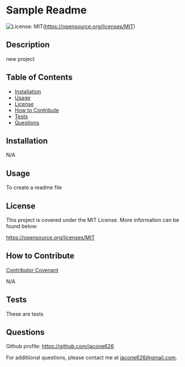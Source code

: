 # Sample Readme
![License: MIT](https://img.shields.io/badge/License-MIT-yellow.svg)(https://opensource.org/licenses/MIT)

## Description
  
new project
  
## Table of Contents 
  
- [Installation](#installation)
- [Usage](#usage)
- [License](#license)
- [How to Contribute](#how-to-contribute)
- [Tests](#tests)
- [Questions](#questions)
  
## Installation
  
N/A
  
## Usage
  
To create a readme file
  
## License
  
This project is covered under the MIT License. More information can be found below:

https://opensource.org/licenses/MIT
  
## How to Contribute

[Contributor Covenant](https://www.contributor-covenant.org/)
  
N/A
  
## Tests
  
These are tests
  
## Questions

Github profile: https://github.com/jacone626

For additiional questions, please contact me at jacone626@gmail.com.
